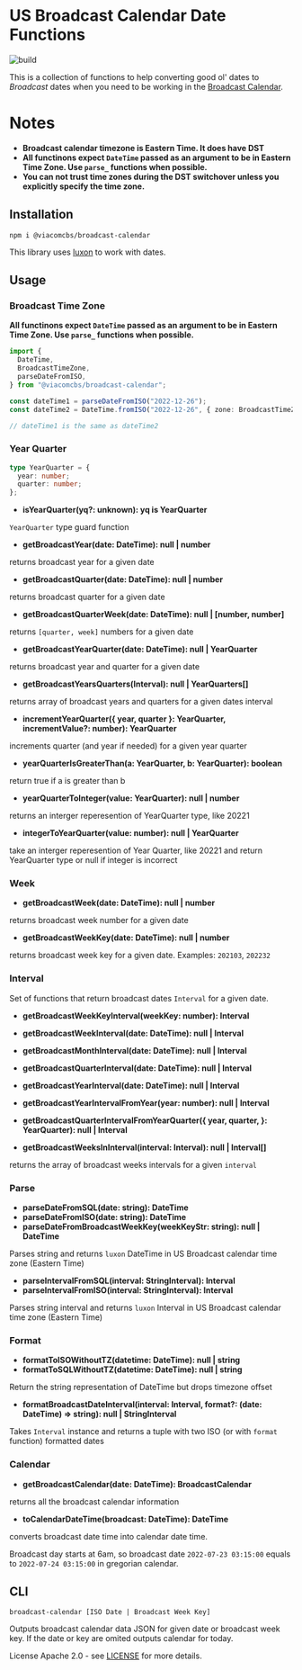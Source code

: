 # US Broadcast Calendar Date Functions

![build](https://github.com/ViacomInc/broadcast-calendar/actions/workflows/main.yml/badge.svg)

This is a collection of functions to help converting good ol' dates to
_Broadcast_ dates when you need to be working in the
[Broadcast Calendar](https://en.wikipedia.org/wiki/Broadcast_calendar).

# Notes

- **Broadcast calendar timezone is Eastern Time. It does have DST**
- **All functinons expect `DateTime` passed as an argument to be in Eastern Time Zone. Use `parse_` functions when possible.**
- **You can not trust time zones during the DST switchover unless you explicitly specify the time zone.**

## Installation

`npm i @viacomcbs/broadcast-calendar`

This library uses [luxon](https://moment.github.io/luxon/) to work with dates.

## Usage

### Broadcast Time Zone

**All functinons expect `DateTime` passed as an argument to be in Eastern Time Zone. Use `parse_` functions when possible.**

```ts
import {
  DateTime,
  BroadcastTimeZone,
  parseDateFromISO,
} from "@viacomcbs/broadcast-calendar";

const dateTime1 = parseDateFromISO("2022-12-26");
const dateTime2 = DateTime.fromISO("2022-12-26", { zone: BroadcastTimeZone });

// dateTime1 is the same as dateTime2
```

### Year Quarter

```ts
type YearQuarter = {
  year: number;
  quarter: number;
};
```

- **isYearQuarter(yq?: unknown): yq is YearQuarter**

`YearQuarter` type guard function

- **getBroadcastYear(date: DateTime): null | number**

returns broadcast year for a given date

- **getBroadcastQuarter(date: DateTime): null | number**

returns broadcast quarter for a given date

- **getBroadcastQuarterWeek(date: DateTime): null | [number, number]**

returns `[quarter, week]` numbers for a given date

- **getBroadcastYearQuarter(date: DateTime): null | YearQuarter**

returns broadcast year and quarter for a given date

- **getBroadcastYearsQuarters(Interval): null | YearQuarters[]**

returns array of broadcast years and quarters for a given dates interval

- **incrementYearQuarter({ year, quarter }: YearQuarter, incrementValue?: number): YearQuarter**

increments quarter (and year if needed) for a given year quarter

- **yearQuarterIsGreaterThan(a: YearQuarter, b: YearQuarter): boolean**

return true if a is greater than b

- **yearQuarterToInteger(value: YearQuarter): null | number**

returns an interger reperesention of YearQuarter type, like 20221

- **integerToYearQuarter(value: number): null | YearQuarter**

take an interger reperesention of Year Quarter, like 20221 and return YearQuarter type or null if integer is incorrect

### Week

- **getBroadcastWeek(date: DateTime): null | number**

returns broadcast week number for a given date

- **getBroadcastWeekKey(date: DateTime): null | number**

returns broadcast week key for a given date. Examples: `202103`, `202232`

### Interval

Set of functions that return broadcast dates `Interval` for a given date.

- **getBroadcastWeekKeyInterval(weekKey: number): Interval**
- **getBroadcastWeekInterval(date: DateTime): null | Interval**
- **getBroadcastMonthInterval(date: DateTime): null | Interval**
- **getBroadcastQuarterInterval(date: DateTime): null | Interval**
- **getBroadcastYearInterval(date: DateTime): null | Interval**
- **getBroadcastYearIntervalFromYear(year: number): null | Interval**
- **getBroadcastQuarterIntervalFromYearQuarter({ year, quarter, }: YearQuarter): null | Interval**

- **getBroadcastWeeksInInterval(interval: Interval): null | Interval[]**

returns the array of broadcast weeks intervals for a given `interval`

### Parse

- **parseDateFromSQL(date: string): DateTime**
- **parseDateFromISO(date: string): DateTime**
- **parseDateFromBroadcastWeekKey(weekKeyStr: string): null | DateTime**

Parses string and returns `luxon` DateTime in US Broadcast calendar time zone (Eastern Time)

- **parseIntervalFromSQL(interval: StringInterval): Interval**
- **parseIntervalFromISO(interval: StringInterval): Interval**

Parses string interval and returns `luxon` Interval in US Broadcast calendar time zone (Eastern Time)

### Format

- **formatToISOWithoutTZ(datetime: DateTime): null | string**
- **formatToSQLWithoutTZ(datetime: DateTime): null | string**

Return the string representation of DateTime but drops timezone offset

- **formatBroadcastDateInterval(interval: Interval, format?: (date: DateTime) => string): null | StringInterval**

Takes `Interval` instance and returns a tuple with two ISO (or with `format` function) formatted dates

### Calendar

- **getBroadcastCalendar(date: DateTime): BroadcastCalendar**

returns all the broadcast calendar information

- **toCalendarDateTime(broadcast: DateTime): DateTime**

converts broadcast date time into calendar date time.

Broadcast day starts at 6am, so broadcast date `2022-07-23 03:15:00` equals to `2022-07-24 03:15:00` in gregorian calendar.

## CLI

`broadcast-calendar [ISO Date | Broadcast Week Key]`

Outputs broadcast calendar data JSON for given date or broadcast week key. If the date or key are omited outputs calendar for today.

License Apache 2.0 - see [LICENSE](./LICENSE) for more details.
